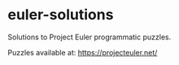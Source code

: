 # euler-solutions
Solutions to Project Euler programmatic puzzles.

Puzzles available at: https://projecteuler.net/